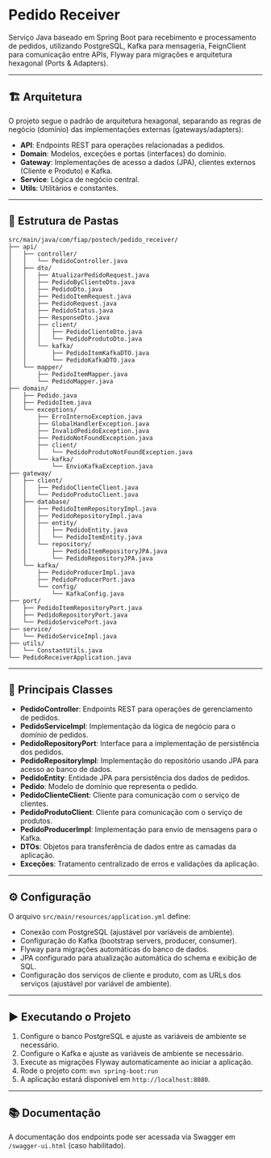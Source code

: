 # Pedido Receiver

Serviço Java baseado em Spring Boot para recebimento e processamento de pedidos, utilizando PostgreSQL, Kafka para mensageria, FeignClient para comunicação entre APIs, Flyway para migrações e arquitetura hexagonal (Ports & Adapters).

---

## 🏗️ Arquitetura

O projeto segue o padrão de arquitetura hexagonal, separando as regras de negócio (domínio) das implementações externas (gateways/adapters):

- **API**: Endpoints REST para operações relacionadas a pedidos.
- **Domain**: Modelos, exceções e portas (interfaces) do domínio.
- **Gateway**: Implementações de acesso a dados (JPA), clientes externos (Cliente e Produto) e Kafka.
- **Service**: Lógica de negócio central.
- **Utils**: Utilitários e constantes.

---

## 📁 Estrutura de Pastas
```
src/main/java/com/fiap/postech/pedido_receiver/
├── api/
│   ├── controller/
│   │   └── PedidoController.java
│   ├── dto/
│   │   ├── AtualizarPedidoRequest.java
│   │   ├── PedidoByClienteDto.java
│   │   ├── PedidoDto.java
│   │   ├── PedidoItemRequest.java
│   │   ├── PedidoRequest.java
│   │   ├── PedidoStatus.java
│   │   ├── ResponseDto.java
│   │   ├── client/
│   │   │   ├── PedidoClienteDto.java
│   │   │   └── PedidoProdutoDto.java
│   │   └── kafka/
│   │       ├── PedidoItemKafkaDTO.java
│   │       └── PedidoKafkaDTO.java
│   └── mapper/
│       ├── PedidoItemMapper.java
│       └── PedidoMapper.java
├── domain/
│   ├── Pedido.java
│   ├── PedidoItem.java
│   └── exceptions/
│       ├── ErroInternoException.java
│       ├── GlobalHandlerException.java
│       ├── InvalidPedidoException.java
│       ├── PedidoNotFoundException.java
│       ├── client/
│       │   └── PedidoProdutoNotFoundException.java
│       └── kafka/
│           └── EnvioKafkaException.java
├── gateway/
│   ├── client/
│   │   ├── PedidoClienteClient.java
│   │   └── PedidoProdutoClient.java
│   ├── database/
│   │   ├── PedidoItemRepositoryImpl.java
│   │   ├── PedidoRepositoryImpl.java
│   │   ├── entity/
│   │   │   ├── PedidoEntity.java
│   │   │   └── PedidoItemEntity.java
│   │   └── repository/
│   │       ├── PedidoItemRepositoryJPA.java
│   │       └── PedidoRepositoryJPA.java
│   └── kafka/
│       ├── PedidoProducerImpl.java
│       ├── PedidoProducerPort.java
│       └── config/
│           └── KafkaConfig.java
├── port/
│   ├── PedidoItemRepositoryPort.java
│   ├── PedidoRepositoryPort.java
│   └── PedidoServicePort.java
├── service/
│   └── PedidoServiceImpl.java
├── utils/
│   └── ConstantUtils.java
└── PedidoReceiverApplication.java

```

---

## 🧩 Principais Classes

- **PedidoController**: Endpoints REST para operações de gerenciamento de pedidos.
- **PedidoServiceImpl**: Implementação da lógica de negócio para o domínio de pedidos.
- **PedidoRepositoryPort**: Interface para a implementação de persistência dos pedidos.
- **PedidoRepositoryImpl**: Implementação do repositório usando JPA para acesso ao banco de dados.
- **PedidoEntity**: Entidade JPA para persistência dos dados de pedidos.
- **Pedido**: Modelo de domínio que representa o pedido.
- **PedidoClienteClient**: Cliente para comunicação com o serviço de clientes.
- **PedidoProdutoClient**: Cliente para comunicação com o serviço de produtos.
- **PedidoProducerImpl**: Implementação para envio de mensagens para o Kafka.
- **DTOs**: Objetos para transferência de dados entre as camadas da aplicação.
- **Exceções**: Tratamento centralizado de erros e validações da aplicação.

---

## ⚙️ Configuração

O arquivo `src/main/resources/application.yml` define:

- Conexão com PostgreSQL (ajustável por variáveis de ambiente).
- Configuração do Kafka (bootstrap servers, producer, consumer).
- Flyway para migrações automáticas do banco de dados.
- JPA configurado para atualização automática do schema e exibição de SQL.
- Configuração dos serviços de cliente e produto, com as URLs dos serviços (ajustável por variável de ambiente).

---

## ▶️ Executando o Projeto

1. Configure o banco PostgreSQL e ajuste as variáveis de ambiente se necessário.
2. Configure o Kafka e ajuste as variáveis de ambiente se necessário.
3. Execute as migrações Flyway automaticamente ao iniciar a aplicação.
4. Rode o projeto com: `mvn spring-boot:run`
5. A aplicação estará disponível em `http://localhost:8080`.

---

## 📚 Documentação

A documentação dos endpoints pode ser acessada via Swagger em `/swagger-ui.html` (caso habilitado).

